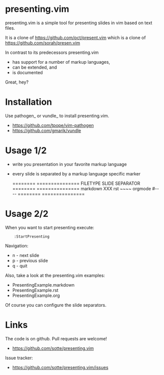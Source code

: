 # presenting.vim

presenting.vim is a simple tool for presenting slides in vim
based on text files.

It is a clone of https://github.com/pct/present.vim
which is a clone of https://github.com/sorah/presen.vim

In contrast to its predecessors presenting.vim
 * has support for a number of markup languages,
 * can be extended, and
 * is documented

Great, hey?


# Installation

Use pathogen_ or vundle_ to install presenting.vim.

 * https://github.com/tpope/vim-pathogen
 * https://github.com/gmarik/vundle


# Usage 1/2

* write you presentation in your favorite markup language
* every slide is separated by a markup language specific marker

    ========  ===============
    FILETYPE  SLIDE SEPARATOR
    ========  ===============
    markdown  XXX
    rst       ~~~~
    orgmode   #----
    ========  ===============

# Usage 2/2

When you want to start presenting execute:
```
    :StartPresenting
```

Navigation:
 * n - next slide
 * p - previous slide
 * q - quit

Also, take a look at the presenting.vim examples:
 * PresentingExample.markdown
 * PresentingExample.rst
 * PresentingExample.org

Of course you can configure the slide separators.

# Links

The code is on github. Pull requests are welcome!
 * https://github.com/sotte/presenting.vim

Issue tracker:
 * https://github.com/sotte/presenting.vim/issues
